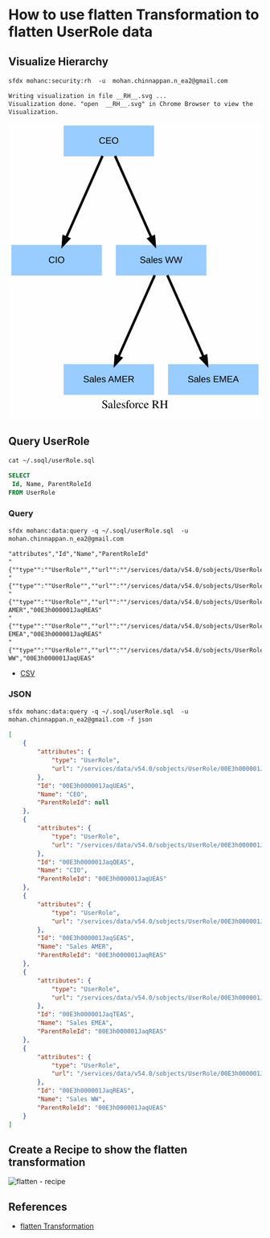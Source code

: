 # How to use flatten Transformation to flatten UserRole data

## Visualize Hierarchy 
```
sfdx mohanc:security:rh  -u  mohan.chinnappan.n_ea2@gmail.com
```
```
Writing visualization in file __RH__.svg ...
Visualization done. "open  __RH__.svg" in Chrome Browser to view the Visualization.

```
![RH](img/__RH__.svg)

## Query UserRole

```
cat ~/.soql/userRole.sql 
```
```sql
SELECT
 Id, Name, ParentRoleId
FROM UserRole
```

### Query
```
sfdx mohanc:data:query -q ~/.soql/userRole.sql  -u  mohan.chinnappan.n_ea2@gmail.com 
```


```csv
"attributes","Id","Name","ParentRoleId"
"{""type"":""UserRole"",""url"":""/services/data/v54.0/sobjects/UserRole/00E3h000001JaqUEAS""}","00E3h000001JaqUEAS","CEO",
"{""type"":""UserRole"",""url"":""/services/data/v54.0/sobjects/UserRole/00E3h000001JaqQEAS""}","00E3h000001JaqQEAS","CIO","00E3h000001JaqUEAS"
"{""type"":""UserRole"",""url"":""/services/data/v54.0/sobjects/UserRole/00E3h000001JaqSEAS""}","00E3h000001JaqSEAS","Sales AMER","00E3h000001JaqREAS"
"{""type"":""UserRole"",""url"":""/services/data/v54.0/sobjects/UserRole/00E3h000001JaqTEAS""}","00E3h000001JaqTEAS","Sales EMEA","00E3h000001JaqREAS"
"{""type"":""UserRole"",""url"":""/services/data/v54.0/sobjects/UserRole/00E3h000001JaqREAS""}","00E3h000001JaqREAS","Sales WW","00E3h000001JaqUEAS"
```
- [CSV](./rh.csv)

### JSON
```
sfdx mohanc:data:query -q ~/.soql/userRole.sql  -u  mohan.chinnappan.n_ea2@gmail.com -f json
```

```json
[
    {
        "attributes": {
            "type": "UserRole",
            "url": "/services/data/v54.0/sobjects/UserRole/00E3h000001JaqUEAS"
        },
        "Id": "00E3h000001JaqUEAS",
        "Name": "CEO",
        "ParentRoleId": null
    },
    {
        "attributes": {
            "type": "UserRole",
            "url": "/services/data/v54.0/sobjects/UserRole/00E3h000001JaqQEAS"
        },
        "Id": "00E3h000001JaqQEAS",
        "Name": "CIO",
        "ParentRoleId": "00E3h000001JaqUEAS"
    },
    {
        "attributes": {
            "type": "UserRole",
            "url": "/services/data/v54.0/sobjects/UserRole/00E3h000001JaqSEAS"
        },
        "Id": "00E3h000001JaqSEAS",
        "Name": "Sales AMER",
        "ParentRoleId": "00E3h000001JaqREAS"
    },
    {
        "attributes": {
            "type": "UserRole",
            "url": "/services/data/v54.0/sobjects/UserRole/00E3h000001JaqTEAS"
        },
        "Id": "00E3h000001JaqTEAS",
        "Name": "Sales EMEA",
        "ParentRoleId": "00E3h000001JaqREAS"
    },
    {
        "attributes": {
            "type": "UserRole",
            "url": "/services/data/v54.0/sobjects/UserRole/00E3h000001JaqREAS"
        },
        "Id": "00E3h000001JaqREAS",
        "Name": "Sales WW",
        "ParentRoleId": "00E3h000001JaqUEAS"
    }
]
```

## Create a Recipe to show the flatten transformation

![flatten - recipe](img/userRole-flatten-1.webm.gif)


## References
- [flatten Transformation](https://help.salesforce.com/s/articleView?id=sf.bi_integrate_flatten_transformation.htm&type=5)
